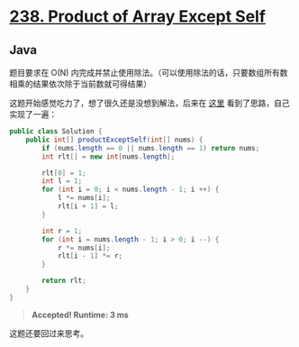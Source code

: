 # [238. Product of Array Except Self](https://leetcode.com/problems/product-of-array-except-self/)

## Java

题目要求在 O(N) 内完成并禁止使用除法。（可以使用除法的话，只要数组所有数相乘的结果依次除于当前数就可得结果）

这题开始感觉吃力了，想了很久还是没想到解法，后来在 [这里](http://www.tuicool.com/articles/IbUvmeJ) 看到了思路，自己实现了一遍：

```java
public class Solution {
    public int[] productExceptSelf(int[] nums) {
        if (nums.length == 0 || nums.length == 1) return nums;
        int rlt[] = new int[nums.length];

        rlt[0] = 1;
        int l = 1;
        for (int i = 0; i < nums.length - 1; i ++) {
            l *= nums[i];
            rlt[i + 1] = l;
        }

        int r = 1;
        for (int i = nums.length - 1; i > 0; i --) {
            r *= nums[i];
            rlt[i - 1] *= r;
        }

        return rlt;
    }
}
```

> **Accepted! Runtime: 3 ms**

这题还要回过来思考。